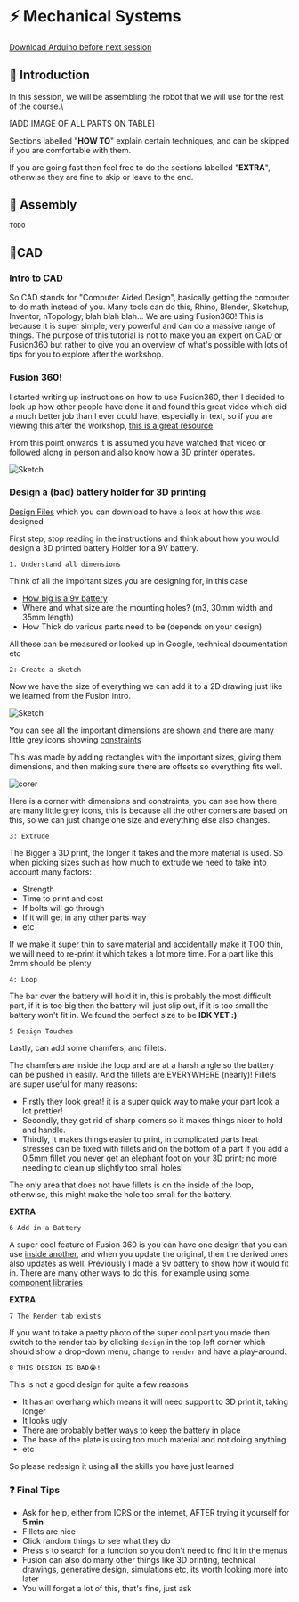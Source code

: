 # ⚡ Mechanical Systems

[Download Arduino before next session](https://www.arduino.cc/en/software/)

## 📃 Introduction

In this session, we will be assembling the robot that we will use for the rest of the course.\

[ADD IMAGE OF ALL PARTS ON TABLE]

Sections labelled "**HOW TO**" explain certain techniques, and can be skipped if you are comfortable with them.

If you are going fast then feel free to do the sections labelled "**EXTRA**", otherwise they are fine to skip or leave to the end.

## 🔩 Assembly

`TODO`


##  📏CAD

### Intro to CAD

So CAD stands for "Computer Aided Design", basically getting the computer to do math instead of you. Many tools can do this, Rhino, Blender, Sketchup, Inventor, nTopology, blah blah blah... We are using Fusion360! This is because it is super simple, very powerful and can do a massive range of things. The purpose of this tutorial is not to make you an expert on CAD or Fusion360 but rather to give you an overview of what's possible with lots of tips for you to explore after the workshop.

### Fusion 360!

I started writing up instructions on how to use Fusion360, then I decided to look up how other people have done it and found this great video which did a much better job than I ever could have, especially in text, so if you are viewing this after the workshop, [this is a great resource](https://youtu.be/d3qGQ2utl2A?si=PHY4GxKd013NVEd9&t=152)

From this point onwards it is assumed you have watched that video or followed along in person and also know how a 3D printer operates.

![Sketch](./Images/done.png)

### Design a (bad) battery holder for 3D printing

[Design Files](https://a360.co/3PLLL0S) which you can download to have a look at how this was designed

First step, stop reading in the instructions and think about how you would design a 3D printed battery Holder for a 9V battery.

`1. Understand all dimensions` 

Think of all the important sizes you are designing for, in this case 
- [How big is a 9v battery](https://www.google.com/search?q=how+big+is+a+9v+battery)
- Where and what size are the mounting holes? (m3, 30mm width and 35mm length)
- How Thick do various parts need to be (depends on your design)

All these can be measured or looked up in Google, technical documentation etc


`2: Create a sketch`

Now we have the size of everything we can add it to a 2D drawing just like we learned from the Fusion intro.

![Sketch](./Images/overall.png)

You can see all the important dimensions are shown and there are many little grey icons showing [constraints](https://productdesignonline.com/fusion-360-tutorials/how-to-dimension-sketches-in-fusion-360/)

This was made by adding rectangles with the important sizes, giving them dimensions, and then making sure there are offsets so everything fits well.

![corer](./Images/corner.png)

Here is a corner with dimensions and constraints, you can see how there are many little grey icons, this is because all the other corners are based on this, so we can just change one size and everything else also changes.

`3: Extrude`

The Bigger a 3D print, the longer it takes and the more material is used. So when picking sizes such as how much to extrude we need to take into account many factors:

- Strength
- Time to print and cost
- If bolts will go through
- If it will get in any other parts way
- etc

If we make it super thin to save material and accidentally make it TOO thin, we will need to re-print it which takes a lot more time. For a part like this 2mm should be plenty


`4: Loop`

The bar over the battery will hold it in, this is probably the most difficult part, if it is too big then the battery will just slip out, if it is too small the battery won't fit in. We found the perfect size to be **IDK YET :)**

`5 Design Touches`

Lastly, can add some chamfers, and fillets.

The chamfers are inside the loop and are at a harsh angle so the battery can be pushed in easily. And the fillets are EVERYWHERE (nearly)! Fillets are super useful for many reasons: 

- Firstly they look great! it is a super quick way to make your part look a lot prettier!
- Secondly, they get rid of sharp corners so it makes things nicer to hold and handle.
- Thirdly, it makes things easier to print, in complicated parts heat stresses can be fixed with fillets and on the bottom of a part if you add a 0.5mm fillet you never get an elephant foot on your 3D print; no more needing to clean up slightly too small holes!

The only area that does not have fillets is on the inside of the loop, otherwise, this might make the hole too small for the battery.

**EXTRA**

`6 Add in a Battery`

A super cool feature of Fusion 360 is you can have one design that you can use [inside another](https://help.autodesk.com/view/fusion360/ENU/?guid=ASM-DERIVE), and when you update the original, then the derived ones also updates as well. Previously I made a 9v battery to show how it would fit in. There are many other ways to do this, for example using some [component libraries](https://help.autodesk.com/view/fusion360/ENU/?guid=GUID-90FD5419-A8AF-4A7C-AB1E-75D027077709)

**EXTRA**

`7 The Render tab exists`

If you want to take a pretty photo of the super cool part you made then switch to the render tab by clicking `design` in the top left corner which should show a drop-down menu, change to `render` and have a play-around. 

`8 THIS DESIGN IS BAD😭!`

This is not a good design for quite a few reasons

- It has an overhang which means it will need support to 3D print it, taking longer
- It looks ugly
- There are probably better ways to keep the battery in place
- The base of the plate is using too much material and not doing anything
- etc

So please redesign it using all the skills you have just learned

### ❓ Final Tips

- Ask for help, either from ICRS or the internet, AFTER trying it yourself for **5 min**
- Fillets are nice
- Click random things to see what they do
- Press `s` to search for a function so you don't need to find it in the menus
- Fusion can also do many other things like 3D printing, technical drawings, generative design, simulations etc, its worth looking more into later
- You will forget a lot of this, that's fine, just ask

